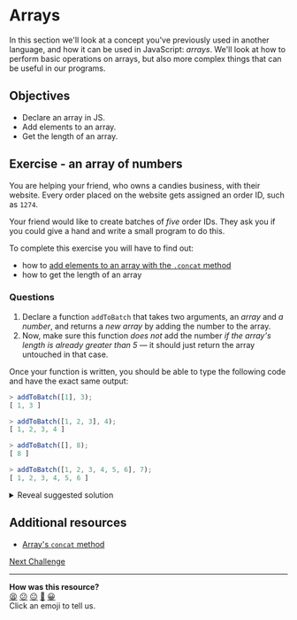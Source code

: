 # Arrays

In this section we'll look at a concept you've previously used in another language, and how it can be used in JavaScript: *arrays*. We'll look at how to perform basic operations on arrays, but also more complex things that can be useful in our programs.

## Objectives

 * Declare an array in JS.
 * Add elements to an array.
 * Get the length of an array.

## Exercise - an array of numbers

You are helping your friend, who owns a candies business, with their website. Every order placed on the website gets assigned an order ID, such as `1274`.

Your friend would like to create batches of *five* order IDs. They ask you if you could give a hand and write a small program to do this.

To complete this exercise you will have to find out:
 * how to [add elements to an array with the `.concat` method](https://www.samanthaming.com/tidbits/87-5-ways-to-append-item-to-array/)
 * how to get the length of an array

### Questions

1. Declare a function `addToBatch` that takes two arguments, an *array* and *a number*, and returns a *new array* by adding the number to the array.
2. Now, make sure this function *does not* add the number *if the array's length is already greater than 5* — it should just return the array untouched in that case.

Once your function is written, you should be able to type the following code and have the exact same output:

```javascript
> addToBatch([1], 3); 
[ 1, 3 ]

> addToBatch([1, 2, 3], 4); 
[ 1, 2, 3, 4 ]

> addToBatch([], 8); 
[ 8 ]

> addToBatch([1, 2, 3, 4, 5, 6], 7); 
[ 1, 2, 3, 4, 5, 6 ]
```

<details>
<summary>Reveal suggested solution</summary>

```javascript
const addToBatch = (array, number) => {
  if (array.length > 5) {
    return array;
  }

  return array.concat(number);
}
```

</details>

## Additional resources

 * [Array's `concat` method](https://developer.mozilla.org/en-US/docs/Web/JavaScript/Reference/Global_Objects/Array/concat)

[Next Challenge](10_filter_array_elements.md)

<!-- BEGIN GENERATED SECTION DO NOT EDIT -->

---

**How was this resource?**  
[😫](https://airtable.com/shrUJ3t7KLMqVRFKR?prefill_Repository=makersacademy/javascript-fundamentals&prefill_File=contents/09_arrays.md&prefill_Sentiment=😫) [😕](https://airtable.com/shrUJ3t7KLMqVRFKR?prefill_Repository=makersacademy/javascript-fundamentals&prefill_File=contents/09_arrays.md&prefill_Sentiment=😕) [😐](https://airtable.com/shrUJ3t7KLMqVRFKR?prefill_Repository=makersacademy/javascript-fundamentals&prefill_File=contents/09_arrays.md&prefill_Sentiment=😐) [🙂](https://airtable.com/shrUJ3t7KLMqVRFKR?prefill_Repository=makersacademy/javascript-fundamentals&prefill_File=contents/09_arrays.md&prefill_Sentiment=🙂) [😀](https://airtable.com/shrUJ3t7KLMqVRFKR?prefill_Repository=makersacademy/javascript-fundamentals&prefill_File=contents/09_arrays.md&prefill_Sentiment=😀)  
Click an emoji to tell us.

<!-- END GENERATED SECTION DO NOT EDIT -->

